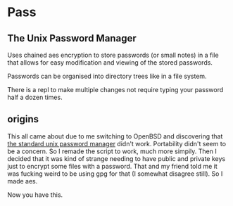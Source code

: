 # Pass
## The Unix Password Manager

Uses chained aes encryption to store passwords (or small notes) in a file
that allows for easy modification and viewing of the stored passwords.

Passwords can be organised into directory trees like in a file system.

There is a repl to make multiple changes not require typing your password
half a dozen times.

## origins

This all came about due to me switching to OpenBSD and discovering that 
[the standard unix password manager](http://www.passwordstore.org/) didn't work.
Portability didn't seem to be a concern. So I remade the script to work, much more
simpily. Then I decided that it was kind of strange needing to have public and 
private keys just to encrypt some files with a password. That and my friend told 
me it was fucking weird to be using gpg for that (I somewhat disagree still). So
I made aes. 

Now you have this.
